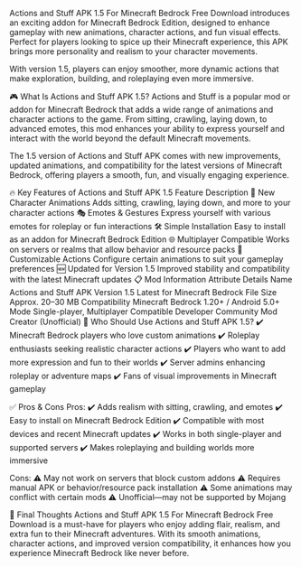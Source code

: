 
Actions and Stuff APK 1.5 For Minecraft Bedrock Free Download introduces an exciting addon for Minecraft Bedrock Edition, designed to enhance gameplay with new animations, character actions, and fun visual effects. Perfect for players looking to spice up their Minecraft experience, this APK brings more personality and realism to your character movements.

With version 1.5, players can enjoy smoother, more dynamic actions that make exploration, building, and roleplaying even more immersive.

🎮 What Is Actions and Stuff APK 1.5?
Actions and Stuff is a popular mod or addon for Minecraft Bedrock that adds a wide range of animations and character actions to the game. From sitting, crawling, laying down, to advanced emotes, this mod enhances your ability to express yourself and interact with the world beyond the default Minecraft movements.

The 1.5 version of Actions and Stuff APK comes with new improvements, updated animations, and compatibility for the latest versions of Minecraft Bedrock, offering players a smooth, fun, and visually engaging experience.

🔥 Key Features of Actions and Stuff APK 1.5
Feature	Description
🧍 New Character Animations	Adds sitting, crawling, laying down, and more to your character actions
🎭 Emotes & Gestures	Express yourself with various emotes for roleplay or fun interactions
🛠️ Simple Installation	Easy to install as an addon for Minecraft Bedrock Edition
🌐 Multiplayer Compatible	Works on servers or realms that allow behavior and resource packs
🎨 Customizable Actions	Configure certain animations to suit your gameplay preferences
🆕 Updated for Version 1.5	Improved stability and compatibility with the latest Minecraft updates
📋 Mod Information
Attribute	Details
Name	Actions and Stuff APK
Version	1.5 Latest for Minecraft Bedrock
File Size	Approx. 20–30 MB
Compatibility	Minecraft Bedrock 1.20+ / Android 5.0+
Mode	Single-player, Multiplayer Compatible
Developer	Community Mod Creator (Unofficial)
👥 Who Should Use Actions and Stuff APK 1.5?
✔️ Minecraft Bedrock players who love custom animations ✔️ Roleplay enthusiasts seeking realistic character actions ✔️ Players who want to add more expression and fun to their worlds ✔️ Server admins enhancing roleplay or adventure maps ✔️ Fans of visual improvements in Minecraft gameplay

✅ Pros & Cons
Pros: ✔️ Adds realism with sitting, crawling, and emotes ✔️ Easy to install on Minecraft Bedrock Edition ✔️ Compatible with most devices and recent Minecraft updates ✔️ Works in both single-player and supported servers ✔️ Makes roleplaying and building worlds more immersive

Cons: ⚠️ May not work on servers that block custom addons ⚠️ Requires manual APK or behavior/resource pack installation ⚠️ Some animations may conflict with certain mods ⚠️ Unofficial—may not be supported by Mojang

📝 Final Thoughts
Actions and Stuff APK 1.5 For Minecraft Bedrock Free Download is a must-have for players who enjoy adding flair, realism, and extra fun to their Minecraft adventures. With its smooth animations, character actions, and improved version compatibility, it enhances how you experience Minecraft Bedrock like never before.
